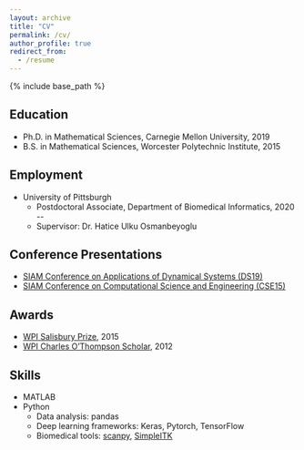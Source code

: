 ```yaml
---
layout: archive
title: "CV"
permalink: /cv/
author_profile: true
redirect_from:
  - /resume
---
```


{% include base_path %}

Education
------
* Ph.D. in Mathematical Sciences, Carnegie Mellon University, 2019
* B.S. in Mathematical Sciences, Worcester Polytechnic Institute, 2015

Employment
------
* University of Pittsburgh
  * Postdoctoral Associate, Department of Biomedical Informatics, 2020 --
  * Supervisor: Dr. Hatice Ulku Osmanbeyoglu

Conference Presentations
------
* [SIAM Conference on Applications of Dynamical Systems (DS19)](https://www.siam.org/conferences/cm/conference/ds19)
* [SIAM Conference on Computational Science and Engineering (CSE15)](https://archive.siam.org/meetings/cse15/)
  
Awards
------
* [WPI Salisbury Prize](https://www.wpi.edu/about/awards/salisbury-prize), 2015
* [WPI Charles O’Thompson Scholar](https://www.wpi.edu/about/awards/charles-o-thompson-scholar-outstanding-member-class), 2012

Skills
------
* MATLAB
* Python
  * Data analysis: pandas
  * Deep learning frameworks: Keras, Pytorch, TensorFlow
  * Biomedical tools: [scanpy](https://icb-scanpy.readthedocs-hosted.com/en/stable/), [SimpleITK](http://www.simpleitk.org/)
